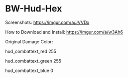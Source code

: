 # BW-Hud-Hex
Screenshots: https://imgur.com/a/JVVDx

How to Download and Install: https://imgur.com/a/w3Ah6

Original Damage Color:

hud_combattext_red 255

hud_combattext_green 255

hud_combattext_blue 0